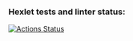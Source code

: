### Hexlet tests and linter status:
[![Actions Status](https://github.com/ksenia-coppolla/frontend-project-lvl1/workflows/hexlet-check/badge.svg)](https://github.com/ksenia-coppolla/frontend-project-lvl1/actions)